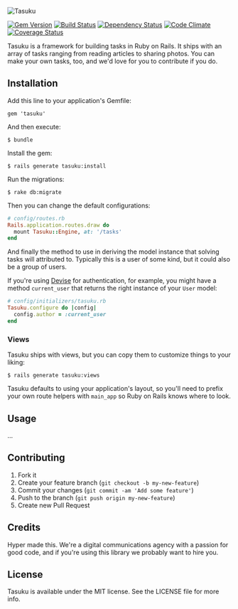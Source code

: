 ![Tasuku](https://raw.githubusercontent.com/hyperoslo/tasuku/master/doc/logo.png)

[![Gem Version](https://img.shields.io/gem/v/tasuku.svg?style=flat)](https://rubygems.org/gems/tasuku)
[![Build Status](https://img.shields.io/travis/hyperoslo/tasuku.svg?style=flat)](https://travis-ci.org/hyperoslo/tasuku)
[![Dependency Status](https://img.shields.io/gemnasium/hyperoslo/tasuku.svg?style=flat)](https://gemnasium.com/hyperoslo/tasuku)
[![Code Climate](https://img.shields.io/codeclimate/github/hyperoslo/tasuku.svg?style=flat)](https://codeclimate.com/github/hyperoslo/tasuku)
[![Coverage Status](https://img.shields.io/coveralls/hyperoslo/tasuku.svg?style=flat)](https://coveralls.io/r/hyperoslo/tasuku)

Tasuku is a framework for building tasks in Ruby on Rails. It ships with an array of tasks
ranging from reading articles to sharing photos. You can make your own tasks, too,
and we'd love for you to contribute if you do.

## Installation

Add this line to your application's Gemfile:

    gem 'tasuku'

And then execute:

    $ bundle

Install the gem:

    $ rails generate tasuku:install

Run the migrations:

    $ rake db:migrate

Then you can change the default configurations:

```ruby
# config/routes.rb
Rails.application.routes.draw do
  mount Tasuku::Engine, at: '/tasks'
end
```

And finally the method to use in deriving the model instance that
solving tasks will attributed to. Typically this is a user of some kind,
but it could also be a group of users.

If you're using [Devise](https://github.com/plataformatec/devise) for authentication,
for example, you might have a method `current_user` that returns the right instance
of your `User` model:

```ruby
# config/initializers/tasuku.rb
Tasuku.configure do |config|
  config.author = :current_user
end
```

### Views

Tasuku ships with views, but you can copy them to customize things to your liking:

```
$ rails generate tasuku:views
```

Tasuku defaults to using your application's layout, so you'll need to prefix your own route
helpers with `main_app` so Ruby on Rails knows where to look.

## Usage

...

## Contributing

1. Fork it
2. Create your feature branch (`git checkout -b my-new-feature`)
3. Commit your changes (`git commit -am 'Add some feature'`)
4. Push to the branch (`git push origin my-new-feature`)
5. Create new Pull Request

## Credits

Hyper made this. We're a digital communications agency with a passion for good code,
and if you're using this library we probably want to hire you.

## License

Tasuku is available under the MIT license. See the LICENSE file for more info.
